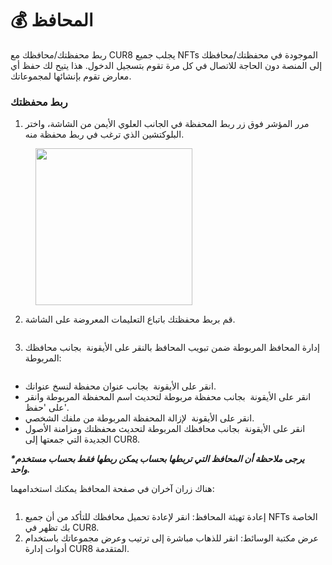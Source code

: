 # 💰 المحافظ

ربط محفظتك/محافظك مع CUR8 يجلب جميع NFTs الموجودة في محفظتك/محافظك إلى المنصة دون الحاجة للاتصال في كل مرة تقوم بتسجيل الدخول. هذا يتيح لك حفظ أي معارض تقوم بإنشائها لمجموعاتك.

### ربط محفظتك

1. مرر المؤشر فوق زر ربط المحفظة في الجانب العلوي الأيمن من الشاشة، واختر البلوكتشين الذي ترغب في ربط محفظة منه.

<figure><img src="../../.gitbook/assets/Screenshot 2025-01-03 at 08.19.33.png" alt="" width="251"><figcaption></figcaption></figure>

2. قم بربط محفظتك باتباع التعليمات المعروضة على الشاشة.

<figure><img src="../../.gitbook/assets/Screenshot 2024-07-10 at 08.29.48.png" alt=""><figcaption></figcaption></figure>

3. إدارة المحافظ المربوطة ضمن تبويب المحافظ بالنقر على الأيقونة <img src="../../.gitbook/assets/Screenshot 2024-04-11 at 11.50.54.png" alt="" data-size="line"> بجانب محافظك المربوطة:

<figure><img src="../../.gitbook/assets/Screenshot 2025-02-21 at 09.26.08.png" alt=""><figcaption></figcaption></figure>

* انقر على الأيقونة <img src="../../.gitbook/assets/Screenshot 2025-02-21 at 09.27.01.png" alt="" data-size="line"> بجانب عنوان محفظة لنسخ عنوانك.
* انقر على الأيقونة <img src="../../.gitbook/assets/Screenshot 2024-04-11 at 11.50.54.png" alt="" data-size="line"> بجانب محفظة مربوطة لتحديث اسم المحفظة المربوطة وانقر على 'حفظ'.
* انقر على الأيقونة <img src="../../.gitbook/assets/Screenshot 2024-12-03 at 12.29.13.png" alt="" data-size="line"> لإزالة المحفظة المربوطة من ملفك الشخصي.
* انقر على الأيقونة <img src="../../.gitbook/assets/Screenshot 2024-12-03 at 12.29.51.png" alt="" data-size="line"> بجانب محافظك المربوطة لتحديث محفظتك ومزامنة الأصول الجديدة التي جمعتها إلى CUR8.

_**\*يرجى ملاحظة أن المحافظ التي تربطها بحساب يمكن ربطها فقط بحساب مستخدم واحد.**_

هناك زران آخران في صفحة المحافظ يمكنك استخدامهما:

<figure><img src="../../.gitbook/assets/Screenshot 2025-02-21 at 09.28.03.png" alt=""><figcaption></figcaption></figure>

1. إعادة تهيئة المحافظ: انقر لإعادة تحميل محافظك للتأكد من أن جميع NFTs الخاصة بك تظهر في CUR8.
2. عرض مكتبة الوسائط: انقر للذهاب مباشرة إلى ترتيب وعرض مجموعاتك باستخدام أدوات إدارة CUR8 المتقدمة.